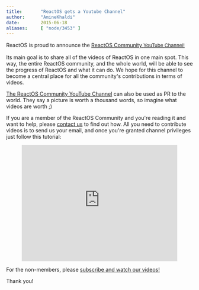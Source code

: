 ```yaml
---
title:       "ReactOS gets a Youtube Channel"
author:      "AmineKhaldi"
date:        2015-06-18
aliases:     [ "node/3453" ]
---
```


<p>ReactOS is proud to announce the <a href="https://www.youtube.com/channel/UCMo8NP-2oP35rauon-Duc9Q">ReactOS Community&nbsp;<span style="font-size: 13.0080003738403px; line-height: 20.0063037872314px;">YouTube&nbsp;</span><span style="font-size: 13.0080003738403px; line-height: 1.538em;">Channel!</span></a></p>
<p>Its main goal is to share all of the videos of ReactOS in one main spot. This way, the entire ReactOS community, and the whole world, will be able to see the progress of ReactOS and what it can do. We hope for this channel to become a central place for all the community's contributions in terms of videos.</p>
<p><a href="https://www.youtube.com/channel/UCMo8NP-2oP35rauon-Duc9Q">The ReactOS Community YouTube Channel</a> can also be used as PR to the world. They say a picture is worth a thousand words, so imagine what videos are worth ;)</p>
<p>If you are a member of the ReactOS Community and you're reading it and want to help, please <a href="https://reactos.org/forum/viewtopic.php?f=2&amp;t=14289">contact us</a> to find out how. All you need to contribute videos is to send us your email, and once you're granted channel privileges just follow this tutorial:</p>
<div style="text-align: center;  width:100%;">
<iframe  width="420" height="315" src="https://www.youtube.com/embed/sx0uY6fCUIU" frameborder="0" allowfullscreen></iframe>
</div> 
<p>For the non-members, please <a href="https://www.youtube.com/channel/UCMo8NP-2oP35rauon-Duc9Q">subscribe and watch our videos!</a></p>
<p>Thank you!</p>

